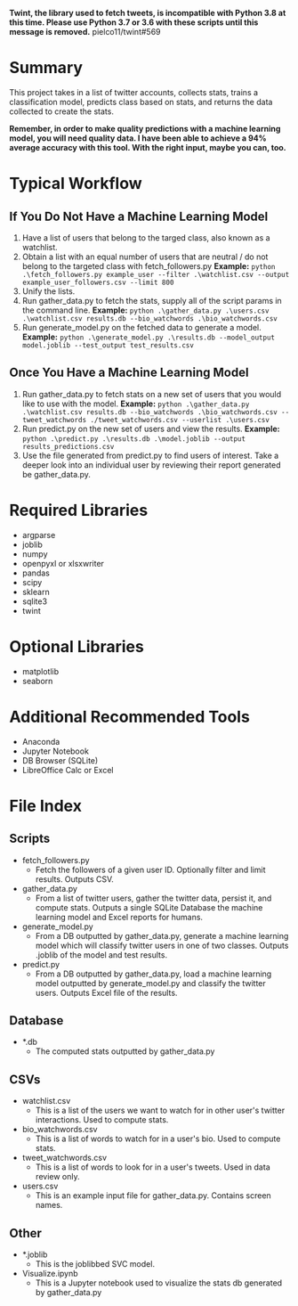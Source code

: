 **Twint, the library used to fetch tweets, is incompatible with Python 3.8 at this time.  Please use Python 3.7 or 3.6 with these scripts until this message is removed.** pielco11/twint#569

# Summary
This project takes in a list of twitter accounts, collects stats, trains a classification model, predicts class based on stats, and returns the data collected to create the stats.

**Remember, in order to make quality predictions with a machine learning model, you will need quality data. I have been able to achieve a 94% average accuracy with this tool. With the right input, maybe you can, too.**

# Typical Workflow
## If You Do Not Have a Machine Learning Model
1. Have a list of users that belong to the targed class, also known as a watchlist.
2. Obtain a list with an equal number of users that are neutral / do not belong to the targeted class with fetch_followers.py **Example:** ```python .\fetch_followers.py example_user --filter .\watchlist.csv --output example_user_followers.csv --limit 800```
3. Unify the lists.
4. Run gather_data.py to fetch the stats, supply all of the script params in the command line. **Example:** ```python .\gather_data.py .\users.csv .\watchlist.csv results.db --bio_watchwords .\bio_watchwords.csv```
5. Run generate_model.py on the fetched data to generate a model. **Example:** ```python .\generate_model.py .\results.db --model_output model.joblib --test_output test_results.csv```
## Once You Have a Machine Learning Model
1. Run gather_data.py to fetch stats on a new set of users that you would like to use with the model. **Example:** ```python .\gather_data.py .\watchlist.csv results.db --bio_watchwords .\bio_watchwords.csv --tweet_watchwords ./tweet_watchwords.csv --userlist .\users.csv```
2. Run predict.py on the new set of users and view the results. **Example:** ```python .\predict.py .\results.db .\model.joblib --output results_predictions.csv```
3. Use the file generated from predict.py to find users of interest. Take a deeper look into an individual user by reviewing their report generated be gather_data.py.

# Required Libraries
* argparse
* joblib
* numpy
* openpyxl or xlsxwriter
* pandas
* scipy
* sklearn
* sqlite3
* twint

# Optional Libraries
* matplotlib
* seaborn

# Additional Recommended Tools
* Anaconda
* Jupyter Notebook
* DB Browser (SQLite)
* LibreOffice Calc or Excel

# File Index
## Scripts
* fetch_followers.py
    * Fetch the followers of a given user ID. Optionally filter and limit results. Outputs CSV.
* gather_data.py
    * From a list of twitter users, gather the twitter data, persist it, and compute stats. Outputs a single SQLite Database the machine learning model and Excel reports for humans.
* generate_model.py
    * From a DB outputted by gather_data.py, generate a machine learning model which will classify twitter users in one of two classes. Outputs .joblib of the model and test results.
* predict.py
    * From a DB outputted by gather_data.py, load a machine learning model outputted by generate_model.py and classify the twitter users. Outputs Excel file of the results.
## Database
* *.db
    * The computed stats outputted by gather_data.py

## CSVs
* watchlist.csv
    * This is a list of the users we want to watch for in other user's twitter interactions. Used to compute stats.
* bio_watchwords.csv
    * This is a list of words to watch for in a user's bio. Used to compute stats.
* tweet_watchwords.csv
    * This is a list of words to look for in a user's tweets. Used in data review only.
* users.csv
    * This is an example input file for gather_data.py. Contains screen names.

## Other
* *.joblib
    * This is the joblibbed SVC model.
* Visualize.ipynb
    * This is a Jupyter notebook used to visualize the stats db generated by gather_data.py